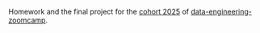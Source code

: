 Homework and the final project for the [cohort 2025](https://github.com/DataTalksClub/data-engineering-zoomcamp/tree/main/cohorts/2025) of [data-engineering-zoomcamp](https://github.com/DataTalksClub/data-engineering-zoomcamp).
